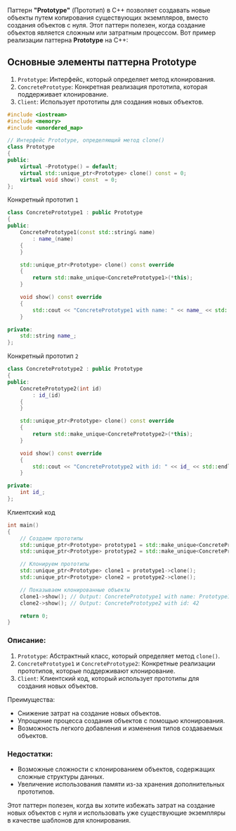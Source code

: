 Паттерн **"Prototype"** (Прототип) в C++ позволяет создавать новые объекты путем копирования существующих экземпляров, вместо создания объектов с нуля. Этот паттерн полезен, когда создание объектов является сложным или затратным процессом. Вот пример реализации паттерна **Prototype** на C++:

## Основные элементы паттерна Prototype

1. `Prototype`: Интерфейс, который определяет метод клонирования.
2. `ConcretePrototype`: Конкретная реализация прототипа, которая поддерживает клонирование.
3. `Client`: Использует прототипы для создания новых объектов.
```cpp
#include <iostream>
#include <memory>
#include <unordered_map>

// Интерфейс Prototype, определяющий метод clone()
class Prototype
{
public:
    virtual ~Prototype() = default;
    virtual std::unique_ptr<Prototype> clone() const = 0;
    virtual void show() const  = 0;
};
```
Конкретный прототип `1`
```cpp
class ConcretePrototype1 : public Prototype
{
public:
    ConcretePrototype1(const std::string& name)
        : name_(name)
    {
    }

    std::unique_ptr<Prototype> clone() const override
    {
        return std::make_unique<ConcretePrototype1>(*this);
    }

    void show() const override
    {
        std::cout << "ConcretePrototype1 with name: " << name_ << std::endl;
    }

private:
    std::string name_;
};
```
Конкретный прототип `2`
```cpp
class ConcretePrototype2 : public Prototype
{
public:
    ConcretePrototype2(int id)
        : id_(id)
    {
    }

    std::unique_ptr<Prototype> clone() const override
    {
        return std::make_unique<ConcretePrototype2>(*this);
    }

    void show() const override
    {
        std::cout << "ConcretePrototype2 with id: " << id_ << std::endl;
    }

private:
    int id_;
};
```
Клиентский код
```cpp
int main()
{
    // Создаем прототипы
    std::unique_ptr<Prototype> prototype1 = std::make_unique<ConcretePrototype1>("Prototype1");
    std::unique_ptr<Prototype> prototype2 = std::make_unique<ConcretePrototype2>(42);

    // Клонируем прототипы
    std::unique_ptr<Prototype> clone1 = prototype1->clone();
    std::unique_ptr<Prototype> clone2 = prototype2->clone();

    // Показываем клонированные объекты
    clone1->show(); // Output: ConcretePrototype1 with name: Prototype1
    clone2->show(); // Output: ConcretePrototype2 with id: 42

    return 0;
}
```
### Описание:
1. `Prototype`: Абстрактный класс, который определяет метод `clone()`.
2. `ConcretePrototype1` и `ConcretePrototype2`: Конкретные реализации прототипов, которые поддерживают клонирование.
3. `Client`: Клиентский код, который использует прототипы для создания новых объектов.

Преимущества:
- Снижение затрат на создание новых объектов.
- Упрощение процесса создания объектов с помощью клонирования.
- Возможность легкого добавления и изменения типов создаваемых объектов.

### Недостатки:
- Возможные сложности с клонированием объектов, содержащих сложные структуры данных.
- Увеличение использования памяти из-за хранения дополнительных прототипов.

Этот паттерн полезен, когда вы хотите избежать затрат на создание новых объектов с нуля и использовать уже существующие экземпляры в качестве шаблонов для клонирования.